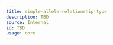 ```yaml
---
title: simple-allele-relationship-type
description: TBD
source: Internal
id: TBD
usage: core
---
```


